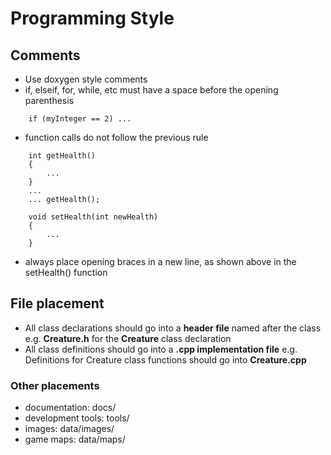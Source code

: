 # Programming Style
## Comments
* Use doxygen style comments
* if, elseif, for, while, etc must have a space before the opening parenthesis
```
	if (myInteger == 2) ...
```
* function calls do not follow the previous rule
```
	int getHealth()
	{ 
		... 
	}
	...
	... getHealth();

	void setHealth(int newHealth)
	{
		...
	}
```
* always place opening braces in a new line, as shown above in the setHealth() function

## File placement
* All class declarations should go into a **header file** named after the class
  e.g. **Creature.h** for the __Creature__ class declaration
* All class definitions should go into a **.cpp implementation file**
  e.g. Definitions for Creature class functions should go into **Creature.cpp**

### Other placements
* documentation: docs/
* development tools: tools/
* images: data/images/
* game maps: data/maps/

